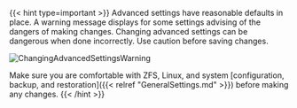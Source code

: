 ---
---

{{< hint type=important >}}
Advanced settings have reasonable defaults in place. A warning message displays for some settings advising of the dangers of making changes.
Changing advanced settings can be dangerous when done incorrectly. Use caution before saving changes.

![ChangingAdvancedSettingsWarning](/images/SCALE/22.12/ChangingAdvancedSettingsWarning.png "Changing Advanced Settings Warning")

Make sure you are comfortable with ZFS, Linux, and system [configuration, backup, and restoration]({{< relref "GeneralSettings.md" >}}) before making any changes.
{{< /hint >}}
